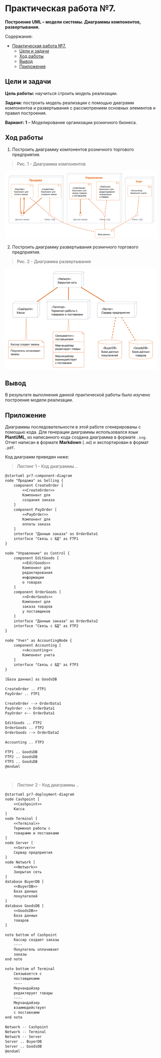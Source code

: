 # Практическая работа №7.
**Построение UML – модели системы. Диаграммы компонентов, развертывания.**

Содержание:
- [Практическая работа №7.](#практическая-работа-7)
  - [Цели и задачи](#цели-и-задачи)
  - [Ход работы](#ход-работы)
  - [Вывод](#вывод)
  - [Приложение](#приложение)

## Цели и задачи

**Цель работы:**
научиться строить модель реализации.

**Задачи:**
построить модель реализации с помощью диаграмм компонентов и развертывания с рассмотрением основных элементов и правил построения.

**Вариант: 1**
– Моделирование организации розничного бизнеса.

## Ход работы
1. Построить диаграмму компонентов розничного торгового предприятия.

> Рис. 1 - Диаграмма компонентов

![component diag](../images/pr7-component-diagram.svg)

2. Построить диаграмму развертывания розничного торгового предприятия.

> Рис. 2 - Диаграмма развертывания

![deployment diag](../images/pr7-deployment-diagram.svg)

## Вывод
В результате выполнения данной практической работы было изучено построение модели реализации.

## Приложение
Диаграммы последовательности в этой работе сгенерированы с помощью кода.
Для генерации диаграммы использовался язык **PlantUML**, из написанного кода создана диаграмма в формате `.svg`.
Отчет написан в формате **Markdown** (`.md`) и экспортирован в формат `.pdf`.

Код диаграмм приведен ниже:
> Листинг 1 - Код диаграммы ..

```plantuml
@startuml pr7-component-diagram
node "Продажа" as Selling {
    component CreateOrder [
        <<CreateOrder>>
        Компонент для
        создания заказа
    ]
    component PayOrder [
        <<PayOrder>>
        Компонент для
        оплаты заказа
    ]
    interface "Данные заказа" as OrderData1
    interface "Связь с БД" as FTP1
}

node "Управление" as Control {
    component EditGoods [
        <<EditGoods>>
        Компонент для
        редактирования
        информации
        о товарах
    ]
    component OrderGoods [
        <<OrderGoods>>
        Компонент для
        заказа товаров
        у поставщиков
    ]
    interface "Данные заказа" as OrderData2
    interface "Связь с БД" as FTP2
}

node "Учет" as AccountingNode {
    component Accounting [
        <<Accounting>>
        Компонент учета
    ]
    interface "Связь с БД" as FTP3
}

[База данных] as GoodsDB

CreateOrder .. FTP1
PayOrder .. FTP1

CreateOrder --> OrderData1
PayOrder --> OrderData1
PayOrder <-- OrderData1

EditGoods .. FTP2
OrderGoods .. FTP2
OrderGoods --> OrderData2

Accounting .. FTP3

FTP1 .. GoodsDB
FTP2 .. GoodsDB
FTP3 .. GoodsDB
@enduml
```

<br>

> Листинг 2 - Код диаграммы ..

```plantuml
@startuml pr7-deployment-diagram
node Cashpoint [
    <<Cashpoint>>
    Касса
]
node Terminal [
    <<Terminal>>
    Терминал работы с
    товарами и поставками
]
node Server [
    <<Server>>
    Сервер предприятия
]
node Network [
    <<Network>>
    Закрытая сеть
]
database BuyerDB [
    <<BuyerDB>>
    База данных
    покупателей
]
database GoodsDB [
    <<GoodsDB>>
    База данных
    товаров
]

note bottom of Cashpoint
    Кассир создает заказы
    ----
    Покупатель оплачивает
    заказы
end note

note bottom of Terminal
    Связывается с
    поставщиками
    ----
    Мерчандайзер
    редактирует товары
    ----
    Мерчандайзер
    взаимодействует
    с поставками
end note

Network -- Cashpoint
Network -- Terminal
Network -- Server
Server .. BuyerDB
Server .. GoodsDB
@enduml
```